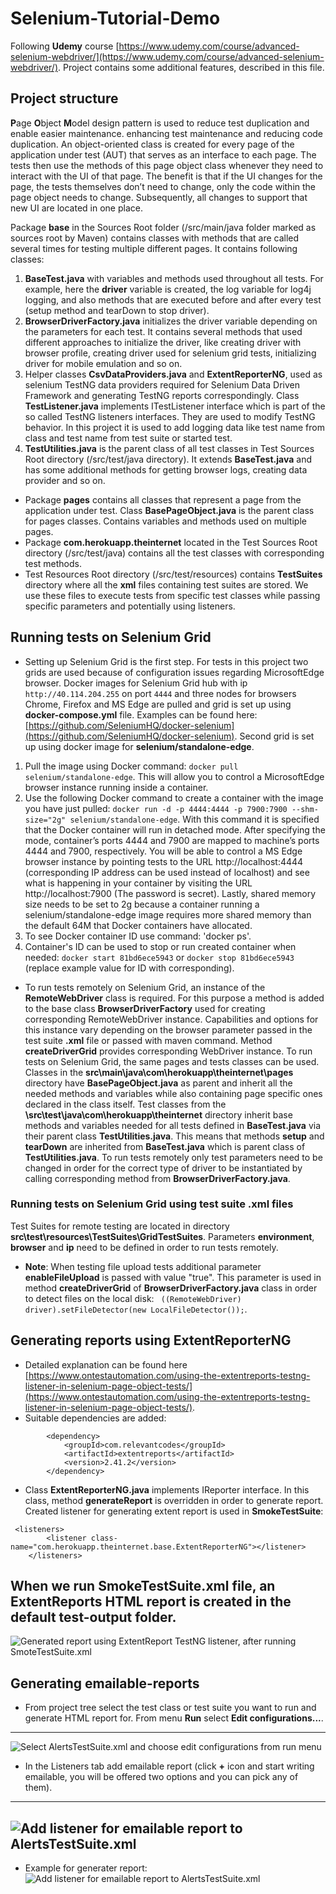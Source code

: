 # Selenium-Tutorial-Demo
Following **Udemy** course [https://www.udemy.com/course/advanced-selenium-webdriver/](https://www.udemy.com/course/advanced-selenium-webdriver/). Project contains some additional features, described in this file.
## Project structure
**P**age **O**bject **M**odel design pattern is used to reduce test duplication and enable easier maintenance.  enhancing test maintenance and reducing code duplication. An object-oriented class is created for every page of the application under test (AUT) that serves as an interface to each page. The tests then use the methods of this page object class whenever they need to interact with the UI of that page. The benefit is that if the UI changes for the page, the tests themselves don’t need to change, only the code within the page object needs to change. Subsequently, all changes to support that new UI are located in one place.

Package **base** in the Sources Root folder (/src/main/java folder marked as sources root by Maven) contains classes with methods that are called several times for testing multiple different pages. It contains following classes:
   1. **BaseTest.java** with variables and methods used throughout all tests. For example, here the **driver** variable is created, the log variable for log4j logging, and also methods that are executed before and after every test (setup method and tearDown to stop driver).
   2. **BrowserDriverFactory.java** initializes the driver variable depending on the parameters for each test. It contains several methods that used different approaches to initialize the driver, like creating driver with browser profile, creating driver used for selenium grid tests, initializing driver for mobile emulation and so on.
   3. Helper classes **CsvDataProviders.java** and **ExtentReporterNG**, used as selenium TestNG data providers required for Selenium Data Driven Framework and generating TestNG reports correspondingly. Class **TestListener.java** implements ITestListener interface which is part of the so called TestNG listeners interfaces. They are used to modify TestNG behavior. In this project it is used to add logging data like test name from class and test name from test suite or started test.
   4. **TestUtilities.java** is the parent class of all test classes in Test Sources Root directory (/src/test/java directory). It extends **BaseTest.java** and has some additional methods for getting browser logs, creating data provider and so on.

- Package **pages** contains all classes that represent a page from the application under test. Class **BasePageObject.java** is the parent class for pages classes. Contains variables and methods used on multiple pages. 
- Package **com.herokuapp.theinternet** located in the Test Sources Root directory (/src/test/java) contains all the test classes with corresponding test methods.
- Test Resources Root directory (/src/test/resources) contains **TestSuites** directory where all the **xml** files containing test suites are stored. We use these files to execute tests from specific test classes while passing specific parameters and potentially using listeners.

## Running tests on Selenium Grid
- Setting up Selenium Grid is the first step. For tests in this project two grids are used because of configuration issues regarding MicrosoftEdge browser. Docker images for Selenium Grid hub with ip `http://40.114.204.255` on port `4444` and three nodes for browsers Chrome, Firefox and MS Edge are pulled and grid is set up using **docker-compose.yml** file. Examples can be found here: [https://github.com/SeleniumHQ/docker-selenium](https://github.com/SeleniumHQ/docker-selenium). Second grid is set up using docker image for **selenium/standalone-edge**.
 1. Pull the image using Docker command: `docker pull selenium/standalone-edge`. This will allow you to control a MicrosoftEdge browser instance running inside a container.
 2. Use the following Docker command to create a container with the image you have just pulled:
```docker run -d -p 4444:4444 -p 7900:7900 --shm-size="2g" selenium/standalone-edge```.
With this command it is specified that the Docker container will run in detached mode. After specifying the mode, container’s ports 4444 and 7900 are mapped to machine’s ports 4444 and 7900, respectively. You will be able to control a MS Edge browser instance by pointing tests to the URL http://localhost:4444 (corresponding IP address can be used instead of localhost) and see what is happening in your container by visiting the URL http://localhost:7900 (The password is secret). Lastly, shared memory size needs to be set to 2g because a container running a selenium/standalone-edge image requires more shared memory than the default 64M that Docker containers have allocated.
 3. To see Docker container ID use command: 'docker ps'.
 4. Container's ID can be used to stop or run created container when needed: `docker start 81bd6ece5943` or `docker stop 81bd6ece5943` (replace example value for ID with corresponding).

- To run tests remotely on Selenium Grid, an instance of the **RemoteWebDriver** class is required. For this purpose a method is added to the base class **BrowserDriverFactory** used for creating corresponding RemoteWebDriver instance. Capabilities and options for this instance vary depending on the browser parameter passed in the test suite **.xml** file or passed with maven command. Method **createDriverGrid** provides corresponding WebDriver instance.
To run tests on Selenium Grid, the same pages and tests classes can be used. Classes in the **src\main\java\com\herokuapp\theinternet\pages** directory have **BasePageObject.java** as parent and inherit all the needed methods and variables while also containing page specific ones declared in the class itself. Test classes from the **\src\test\java\com\herokuapp\theinternet** directory inherit base methods and variables needed for all tests defined in **BaseTest.java** via their parent class **TestUtilities.java**. This means that methods **setup** and **tearDown** are inherited from **BaseTest.java** which is parent class of **TestUtilities.java**.
To run tests remotely only test parameters need to be changed in order for the correct type of driver to be instantiated by calling corresponding method from **BrowserDriverFactory.java**.
### Running tests on Selenium Grid using test suite **.xml** files
Test Suites for remote testing are located in directory **src\test\resources\TestSuites\GridTestSuites**. Parameters **environment**, **browser** and **ip** need to be defined in order to run tests remotely.
- **Note**: When testing file upload tests additional parameter **enableFileUpload** is passed with value "true". This parameter is used in method **createDriverGrid** of **BrowserDriverFactory.java** class in order to detect files on the local disk: ` ((RemoteWebDriver) driver).setFileDetector(new LocalFileDetector());`.

## Generating reports using **ExtentReporterNG** 
 - Detailed explanation can be found here [https://www.ontestautomation.com/using-the-extentreports-testng-listener-in-selenium-page-object-tests/](https://www.ontestautomation.com/using-the-extentreports-testng-listener-in-selenium-page-object-tests/).
 - Suitable dependencies are added:
```  <!-- https://mvnrepository.com/artifact/com.relevantcodes/extentreports -->
        <dependency>
            <groupId>com.relevantcodes</groupId>
            <artifactId>extentreports</artifactId>
            <version>2.41.2</version>
        </dependency>
  ```      
 - Class **ExtentReporterNG.java** implements IReporter interface. In this class, method **generateReport** is overridden in order to generate report. Created listener for generating extent report is used in **SmokeTestSuite**:
```
 <listeners>
        <listener class-name="com.herokuapp.theinternet.base.ExtentReporterNG"></listener>
    </listeners>
```
   When we run **SmokeTestSuite.xml** file, an ExtentReports HTML report is created in the default test-output folder.
---
   ![Generated report using ExtentReport TestNG listener, after running SmoteTestSuite.xml](src/main/resources/readmeImg/ExtentReports.png)
   ## Generating emailable-reports
- From project tree select the test class or test suite you want to run and generate HTML report for. From menu **Run** select **Edit configurations...**.
---
  ![Select AlertsTestSuite.xml and choose edit configurations from run menu](src/main/resources/readmeImg/generateEmailableReport.png)
- In the Listeners tab add emailable report (click **+** icon and start writing emailable, you will be offered two options and you can pick any of them).
---
![Add listener for emailable report to AlertsTestSuite.xml](src/main/resources/readmeImg/emailableReport.png)
---
- Example for generater report:
![Add listener for emailable report to AlertsTestSuite.xml](src/main/resources/readmeImg/emailableReportExample.png)